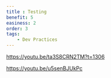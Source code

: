 ```yaml
---
title : Testing
benefit: 5
easiness: 2
order: 3
tags:
    - Dev Practices
---
```


https://youtu.be/ta3S8CRN2TM?t=1306

https://youtu.be/u5senBJUkPc